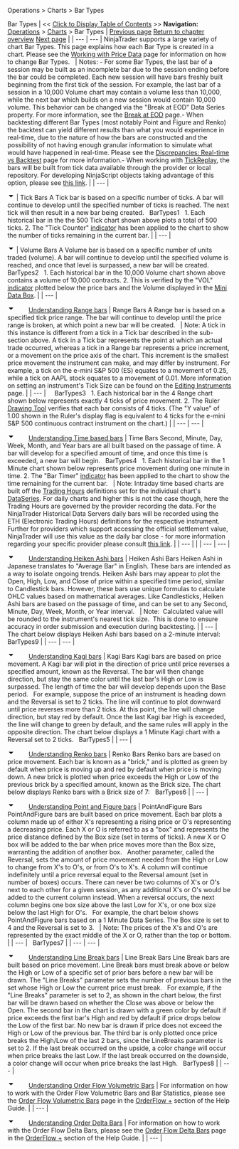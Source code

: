 ﻿
Operations \> Charts \> Bar Types

Bar Types
| \<\< [Click to Display Table of Contents](bar_types.md) \>\> **Navigation:**     [Operations](operations.md) \> [Charts](charts.md) \> Bar Types | [Previous page](working_with_multiple_data_series.md) [Return to chapter overview](charts.md) [Next page](chart_styles.md) |
| --- | --- |
NinjaTrader supports a large variety of chart Bar Types. This page explains how each Bar Type is created in a chart. Please see the [Working with Price Data](working_with_price_data.md) page for information on how to change Bar Types.
 
| Notes:  - For some Bar Types, the last bar of a session may be built as an incomplete bar due to the session ending before the bar could be completed. Each new session will have bars freshly built beginning from the first tick of the session. For example, the last bar of a session in a 10,000 Volume chart may contain a volume less than 10,000, while the next bar which builds on a new session would contain 10,000 volume. This behavior can be changed via the "Break at EOD" Data Series property. For more information, see the [Break at EOD](break_at_eod.md) page.- When backtesting different Bar Types (most notably Point and Figure and Renko) the backtest can yield different results than what you would experience in real\-time, due to the nature of how the bars are constructed and the possibility of not having enough granular information to simulate what would have happened in real\-time. Please see the [Discrepancies: Real\-time vs Backtest](discrepancies_real-time_vs_bac.md) page for more information.- When working with [TickReplay](tick_replay.md), the bars will be built from tick data available through the provider or local repository. For developing NinjaScript objects taking advantage of this option, please see [this link](developing_for__tick_replay.md). |
| --- |

![tog_minus](tog_minus.gif)
| Tick Bars A Tick bar is based on a specific number of ticks. A bar will continue to develop until the specified number of ticks is reached. The next tick will then result in a new bar being created.    BarTypes1   1\. Each historical bar in the the 500 Tick chart shown above plots a total of 500 ticks. 2\. The "Tick Counter" [indicator](working_with_indicators.md) has been applied to the chart to show the number of ticks remaining in the current bar. |
| --- |

![tog_minus](tog_minus.gif)
| Volume Bars A Volume bar is based on a specific number of units traded (volume). A bar will continue to develop until the specified volume is reached, and once that level is surpassed, a new bar will be created.    BarTypes2   1\. Each historical bar in the 10,000 Volume chart shown above contains a volume of 10,000 contracts. 2\. This is verified by the "VOL" [indicator](working_with_indicators.md) plotted below the price bars and the Volume displayed in the [Mini Data Box](data_box.md). |
| --- |

![tog_minus](tog_minus.gif)        [Understanding Range bars](javascript:HMToggle('toggle','UnderstandingRangeBars','UnderstandingRangeBars_ICON'))
| Range Bars A Range bar is based on a specified tick price range. The bar will continue to develop until the price range is broken, at which point a new bar will be created.      | Note: A tick in this instance is different from a tick in a Tick bar described in the sub\-section above. A tick in a Tick bar represents the point at which an actual trade occurred, whereas a tick in a Range bar represents a price increment, or a movement on the price axis of the chart. This increment is the smallest price movement the instrument can make, and may differ by instrument. For example, a tick on the e\-mini S\&P 500 (ES) equates to a movement of 0\.25, while a tick on AAPL stock equates to a movement of 0\.01\. More information on setting an instrument's Tick Size can be found on the [Editing Instruments](editing_instruments.md) page. | | --- |        BarTypes3   1\. Each historical bar in the 4 Range chart shown below represents exactly 4 ticks of price movement. 2\. The Ruler [Drawing Tool](working_with_drawing_tools__ob.md) verifies that each bar consists of 4 ticks. (The "Y value" of 1\.00 shown in the Ruler's display flag is equivalent to 4 ticks for the e\-mini S\&P 500 continuous contract instrument on the chart.) |
| --- | --- |

![tog_minus](tog_minus.gif)        [Understanding Time based bars](javascript:HMToggle('toggle','UnderstandingTimeBasedBars','UnderstandingTimeBasedBars_ICON'))
| Time Bars Second, Minute, Day, Week, Month, and Year bars are all built based on the passage of time. A bar will develop for a specified amount of time, and once this time is exceeded, a new bar will begin.   BarTypes4   1\. Each historical bar in the 1 Minute chart shown below represents price movement during one minute in time. 2\. The "Bar Timer" [indicator](working_with_indicators.md) has been applied to the chart to show the time remaining for the current bar.     | Note: Intraday time based charts are built off the [Trading Hours](trading_hours.md) definitions set for the individual chart's [DataSeries](working_with_price_data.md). For daily charts and higher this is not the case though, here the Trading Hours are governed by the provider recording the data. For the NinjaTrader Historical Data Servers daily bars will be recorded using the ETH (Electronic Trading Hours) definitions for the respective instrument. Further for providers which support accessing the official settlement value, NinjaTrader will use this value as the daily bar close \- for more information regarding your specific provider please consult [this link](data_by_provider.md). | | --- | |
| --- | --- |

![tog_minus](tog_minus.gif)        [Understanding Heiken Ashi bars](javascript:HMToggle('toggle','UnderstandingHeikenAshiBars','UnderstandingHeikenAshiBars_ICON'))
| Heiken Ashi Bars Heiken Ashi in Japanese translates to "Average Bar" in English. These bars are intended as a way to isolate ongoing trends. Heiken Ashi bars may appear to plot the Open, High, Low, and Close of price within a specified time period, similar to Candlestick bars. However, these bars use unique formulas to calculate OHLC values based on mathematical averages. Like Candlesticks, Heiken Ashi bars are based on the passage of time, and can be set to any Second, Minute, Day, Week, Month, or Year interval.     | Note:  Calculated value will be rounded to the instrument's nearest tick size.  This is done to ensure accuracy in order submission and execution during backtesting. | | --- |      The chart below displays Heiken Ashi bars based on a 2\-minute interval:   BarTypes9 |
| --- | --- |

![tog_minus](tog_minus.gif)        [Understanding Kagi bars](javascript:HMToggle('toggle','UnderstandingKagiBars','UnderstandingKagiBars_ICON'))
| Kagi Bars Kagi bars are based on price movement. A Kagi bar will plot in the direction of price until price reverses a specified amount, known as the Reversal. The bar will then change direction, but stay the same color until the last bar's High or Low is surpassed. The length of time the bar will develop depends upon the Base period.    For example, suppose the price of an instrument is heading down and the Reversal is set to 2 ticks. The line will continue to plot downward until price reverses more than 2 ticks. At this point, the line will change direction, but stay red by default. Once the last Kagi bar High is exceeded, the line will change to green by default, and the same rules will apply in the opposite direction. The chart below displays a 1 Minute Kagi chart with a Reversal set to 2 ticks.    BarTypes5 |
| --- |

![tog_minus](tog_minus.gif)        [Understanding Renko bars](javascript:HMToggle('toggle','UnderstandingRenkoBars','UnderstandingRenkoBars_ICON'))
| Renko Bars Renko bars are based on price movement. Each bar is known as a "brick," and is plotted as green by default when price is moving up and red by default when price is moving down. A new brick is plotted when price exceeds the High or Low of the previous brick by a specified amount, known as the Brick size. The chart below displays Renko bars with a Brick size of 7:   BarTypes6 |
| --- |

![tog_minus](tog_minus.gif)        [Understanding Point and Figure bars](javascript:HMToggle('toggle','UnderstandingPointAndFigureBars','UnderstandingPointAndFigureBars_ICON'))
| PointAndFigure Bars PointAndFigure bars are built based on price movement. Each bar plots a column made up of either X's representing a rising price or O's representing a decreasing price. Each X or O is referred to as a "box" and represents the price distance defined by the Box size (set in terms of ticks). A new X or O box will be added to the bar when price moves more than the Box size, warranting the addition of another box.   Another parameter, called the Reversal, sets the amount of price movement needed from the High or Low to change from X's to O's, or from O's to X's. A column will continue indefinitely until a price reversal equal to the Reversal amount (set in number of boxes) occurs. There can never be two columns of X's or O's next to each other for a given session, as any additional X's or O's would be added to the current column instead. When a reversal occurs, the next column begins one box size above the last Low for X's, or one box size below the last High for O's.   For example, the chart below shows PointAndFigure bars based on a 1 Minute Data Series. The Box size is set to 4 and the Reversal is set to 3\.      | Note: The prices of the X's and O's are represented by the exact middle of the X or O, rather than the top or bottom. | | --- |      BarTypes7 |
| --- | --- |

![tog_minus](tog_minus.gif)        [Understanding Line Break bars](javascript:HMToggle('toggle','UnderstandingLineBreakBars','UnderstandingLineBreakBars_ICON'))
| Line Break Bars  Line Break bars are built based on price movement. Line Break bars must break above or below the High or Low of a specific set of prior bars before a new bar will be drawn. The "Line Breaks" parameter sets the number of previous bars in the set whose High or Low the current price must break.   For example, if the "Line Breaks" parameter is set to 2, as shown in the chart below, the first bar will be drawn based on whether the Close was above or below the Open. The second bar in the chart is drawn with a green color by default if price exceeds the first bar's High and red by default if price drops below the Low of the first bar. No new bar is drawn if price does not exceed the High or Low of the previous bar. The third bar is only plotted once price breaks the High/Low of the last 2 bars, since the LineBreaks parameter is set to 2\. If the last break occurred on the upside, a color change will occur when price breaks the last Low. If the last break occurred on the downside, a color change will occur when price breaks the last High.   BarTypes8 |
| --- |

![tog_minus](tog_minus.gif)        [Understanding Order Flow Volumetric Bars](javascript:HMToggle('toggle','UnderstandingOrderFlowVolumetricBars','UnderstandingOrderFlowVolumetricBars_ICON'))
| For information on how to work with the Order Flow Volumetric Bars and Bar Statistics, please see the [Order Flow Volumetric Bars](order_flow_volumetric_bars.md) page in the [OrderFlow \+](order_flow_plus.md) section of the Help Guide. |
| --- |

![tog_minus](tog_minus.gif)        [Understanding Order Delta Bars](javascript:HMToggle('toggle','UnderstandingOrderDeltaBars','UnderstandingOrderDeltaBars_ICON'))
| For information on how to work with the Order Flow Delta Bars, please see the [Order Flow Delta Bars](order-flow-delta-bars.md) page in the [OrderFlow \+](order_flow_plus.md) section of the Help Guide. |
| --- |
